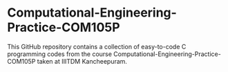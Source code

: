 # Computational-Engineering-Practice-COM105P

This GitHub repository contains a collection of easy-to-code C programming codes from the course Computational-Engineering-Practice-COM105P taken at IIITDM Kancheepuram.
